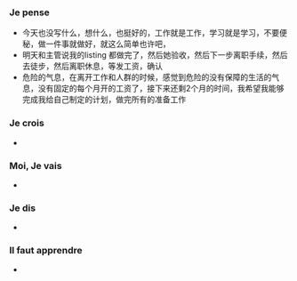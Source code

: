 ### Je pense
- 今天也没写什么，想什么，也挺好的，工作就是工作，学习就是学习，不要便秘，做一件事就做好，就这么简单也许吧，
- 明天和主管说我的listing 都做完了，然后她验收，然后下一步离职手续，然后去徒步，然后离职休息，等发工资，确认
- 危险的气息，在离开工作和人群的时候，感觉到危险的没有保障的生活的气息，没有固定的每个月开的工资了，接下来还剩2个月的时间，我希望我能够完成我给自己制定的计划，做完所有的准备工作


### Je crois
- 


### Moi, Je vais
- 


### Je dis
- 


### Il faut apprendre
- 